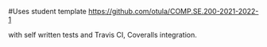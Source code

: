 #Uses student template https://github.com/otula/COMP.SE.200-2021-2022-1

with self written tests and Travis CI, Coveralls integration.
